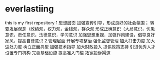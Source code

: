 # everlastiing
this is my first repository
1.思想层面
加强宣传引导，形成良好的社会氛围；
转变发展观念（政绩观，权力观，金钱观，群众观
形成正确意识（大局意识，忧患意识，责任意识，法律意识，学习意识
加强思想重视，加强作风建设，倡导良好家风，提高自律意识
2.管理层面
开展专项整治
强化监督管理
加大打击力度
加大惩处力度
树立正面典型
加强技术指导
加大财政投入
提供政策支持
引进优秀人才
设置专门机构
完善基础设施
提高准入门槛
拓宽投诉渠道
